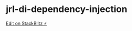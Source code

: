 # jrl-di-dependency-injection

[Edit on StackBlitz ⚡️](https://stackblitz.com/edit/jrl-di-dependency-injection)